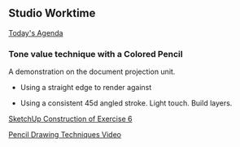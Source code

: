 ## Studio Worktime

[Today\'s Agenda](220223_agenda.html)

<div>

### Tone value technique with a Colored Pencil
A demonstration on the document projection unit.

* Using a straight edge to render against

* Using a consistent 45d angled stroke. Light touch. Build layers.

<!--
![](images/#)
-->

</div>

<div>

[SketchUp Construction of Exercise 6](https://web.microsoftstream.com/video/ee7617db-73f3-4e44-8dca-bb89b56f5eb8)

[Pencil Drawing Techniques Video](https://youtu.be/DaxL4gYwUrU?t=25)
</div>
